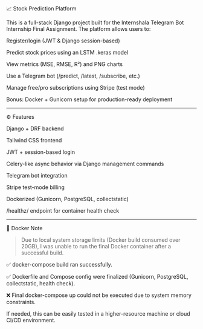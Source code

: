 📈 Stock Prediction Platform

This is a full-stack Django project built for the Internshala Telegram Bot Internship Final Assignment. The platform allows users to:

Register/login (JWT & Django session-based)

Predict stock prices using an LSTM .keras model

View metrics (MSE, RMSE, R²) and PNG charts

Use a Telegram bot (/predict, /latest, /subscribe, etc.)

Manage free/pro subscriptions using Stripe (test mode)

Bonus: Docker + Gunicorn setup for production-ready deployment



---

⚙ Features

Django + DRF backend

Tailwind CSS frontend

JWT + session-based login

Celery-like async behavior via Django management commands

Telegram bot integration

Stripe test-mode billing

Dockerized (Gunicorn, PostgreSQL, collectstatic)

/healthz/ endpoint for container health check



---

🚨 Docker Note

> Due to local system storage limits (Docker build consumed over 20GB), I was unable to run the final Docker container after a successful build.

✅ docker-compose build ran successfully.

✅ Dockerfile and Compose config were finalized (Gunicorn, PostgreSQL, collectstatic, health check).

❌ Final docker-compose up could not be executed due to system memory constraints.


If needed, this can be easily tested in a higher-resource machine or cloud CI/CD environment.
